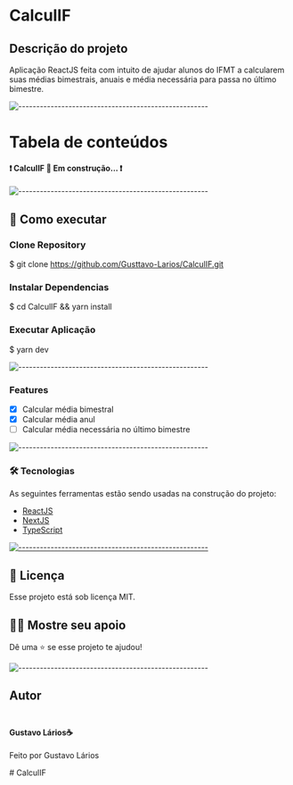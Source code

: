 # CalculIF

## Descrição do projeto

Aplicação ReactJS feita com intuito de ajudar alunos do IFMT a calcularem suas médias bimestrais, anuais e média necessária para passa no último bimestre.

![-----------------------------------------------------](https://raw.githubusercontent.com/andreasbm/readme/master/assets/lines/colored.png)

# Tabela de conteúdos

<h4> 
	❗ CalculIF 🚀 Em construção... ❗
</h4>

![-----------------------------------------------------](https://raw.githubusercontent.com/andreasbm/readme/master/assets/lines/colored.png)

## :construction_worker: Como executar <a name="executar"></a>

### Clone Repository

$ git clone https://github.com/Gusttavo-Larios/CalculIF.git

### Instalar Dependencias

$ cd CalculIF && yarn install

### Executar Aplicação

$ yarn dev

![-----------------------------------------------------](https://raw.githubusercontent.com/andreasbm/readme/master/assets/lines/colored.png)

### Features

- [x] Calcular média bimestral
- [x] Calcular média anul
- [ ] Calcular média necessária no último bimestre

![-----------------------------------------------------](https://raw.githubusercontent.com/andreasbm/readme/master/assets/lines/colored.png)

### 🛠 Tecnologias

As seguintes ferramentas estão sendo usadas na construção do projeto:

- [ReactJS](https://pt-br.reactjs.org/)
- [NextJS](https://nextjs.org/)
- [TypeScript](https://www.typescriptlang.org/)

[![-----------------------------------------------------](https://raw.githubusercontent.com/andreasbm/readme/master/assets/lines/colored.png)](#licensa)

## 📝 Licença <a name="licenca"></a>

Esse projeto está sob licença MIT.

## :man_astronaut: Mostre seu apoio

Dê uma ⭐️ se esse projeto te ajudou!

![-----------------------------------------------------](https://raw.githubusercontent.com/andreasbm/readme/master/assets/lines/colored.png)

## Autor

<img width="6.4rem" border-radius="32px" src="https://avatars.githubusercontent.com/u/72306241?s=460&u=0b8ef2e0717d25df7f5cb5a783a1fe450beeb5d6&v=4">
<h4>Gustavo Lários☕</h4>
<p>Feito por Gustavo Lários</p>
# CalculIF
